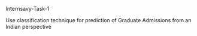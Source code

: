 Internsavy-Task-1

Use classification technique for prediction of Graduate Admissions from an Indian perspective

